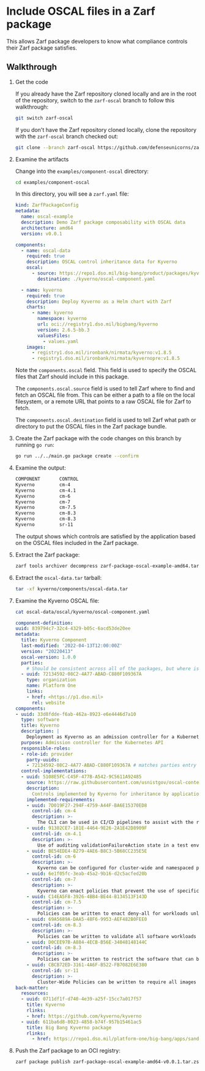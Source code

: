 # Include OSCAL files in a Zarf package

This allows Zarf package developers to know what compliance controls their Zarf package satisfies.

## Walkthrough

1. Get the code

    If you already have the Zarf repository cloned locally and are in the root of the repository, switch to the `zarf-oscal` branch to follow this walkthrough:

    ```bash
    git switch zarf-oscal
    ```

    If you don't have the Zarf repository cloned locally, clone the repository with the `zarf-oscal` branch checked out:

    ```bash
    git clone --branch zarf-oscal https://github.com/defenseunicorns/zarf.git
    ```

1. Examine the artifacts

    Change into the `examples/component-oscal` directory:

    ```bash
    cd examples/component-oscal
    ```

    In this directory, you will see a `zarf.yaml` file:

    ```yaml
    kind: ZarfPackageConfig
    metadata:
      name: oscal-example
      description: Demo Zarf package composability with OSCAL data
      architecture: amd64
      version: v0.0.1

    components:
      - name: oscal-data
        required: true
        description: OSCAL control inheritance data for Kyverno
        oscal:
          - source: https://repo1.dso.mil/big-bang/product/packages/kyverno/-/raw/main/oscal-component.yaml
            destination: ./kyverno/oscal-component.yaml

      - name: kyverno
        required: true
        description: Deploy Kyverno as a Helm chart with Zarf
        charts:
          - name: kyverno
            namespace: kyverno
            url: oci://registry1.dso.mil/bigbang/kyverno
            version: 2.6.5-bb.3
            valuesFiles:
              - values.yaml
        images:
          - registry1.dso.mil/ironbank/nirmata/kyverno:v1.8.5
          - registry1.dso.mil/ironbank/nirmata/kyvernopre:v1.8.5
    ```

    Note the `components.oscal` field. This field is used to specify the OSCAL files that Zarf should include in this package.

    The `components.oscal.source` field is used to tell Zarf where to find and fetch an OSCAL file from. This can be either a path to a file on the local filesystem, or a remote URL that points to a raw OSCAL file for Zarf to fetch.

    The `components.oscal.destination` field is used to tell Zarf what path or directory to put the OSCAL files in the Zarf package bundle.

1. Create the Zarf package with the code changes on this branch by running `go run`:

    ```bash
    go run ../../main.go package create --confirm
    ```

1. Examine the output:

    ```bash
    COMPONENT       CONTROL
    Kyverno         cm-4
    Kyverno         cm-4.1
    Kyverno         cm-6
    Kyverno         cm-7
    Kyverno         cm-7.5
    Kyverno         cm-8.3
    Kyverno         cm-8.3
    Kyverno         sr-11
    ```

    The output shows which controls are satisfied by the application based on the OSCAL files included in the Zarf package.

1. Extract the Zarf package:

    ```bash
    zarf tools archiver decompress zarf-package-oscal-example-amd64.tar.zst kyverno
    ```

1. Extract the `oscal-data.tar` tarball:

    ```bash
    tar -xf kyverno/components/oscal-data.tar
    ```

1. Examine the Kyverno OSCAL file:

    ```bash
    cat oscal-data/oscal/kyverno/oscal-component.yaml 
    ```

    ```yaml
    component-definition:
    uuid: 839794c7-32c4-4329-b05c-6acd53de20ee
    metadata: 
      title: Kyverno Component
      last-modified: '2022-04-13T12:00:00Z'
      version: "20220413"
      oscal-version: 1.0.0
      parties:
        # Should be consistent across all of the packages, but where is ground truth?
      - uuid: 72134592-08C2-4A77-ABAD-C880F109367A 
        type: organization
        name: Platform One
        links:
        - href: <https://p1.dso.mil>
          rel: website
    components:
    - uuid: 33d8fdde-f6ab-462a-8923-e6e4446d7a10
      type: software
      title: Kyverno
      description: |
        Deployment as Kyverno as an admission controller for a Kubernetes cluster
      purpose: Admission controller for the Kubernetes API
      responsible-roles:
      - role-id: provider
        party-uuids:
        - 72134592-08C2-4A77-ABAD-C880F109367A # matches parties entry for p1
      control-implementations:
      - uuid: 5108E5FC-C45F-477B-A542-9C5611A92485
        source: https://raw.githubusercontent.com/usnistgov/oscal-content/master/nist.gov/SP800-53/rev5/json/NIST_SP-800-53_rev5_catalog.json
        description:
          Controls implemented by Kyverno for inheritance by applications
        implemented-requirements:
        - uuid: 7D019F27-294F-4759-A44F-BA6E15370ED8
          control-id: cm-4
          description: >-
            The CLI can be used in CI/CD pipelines to assist with the resource authoring process to ensure they conform to standards prior to them being deployed.
        - uuid: 91302CE7-181E-4464-9E26-2A1E42D8909F
          control-id: cm-4.1
          description: >-
            Use of auditing validationFailureAction state in a test environment would allow changes to be tested against policies without blocking development. Allowing for policies to be mirrored and enforced in production.
        - uuid: BE54EDE4-8279-4AE6-B8C3-5B68CC235E5E
          control-id: cm-6
          description: >-
            Kyverno can be configured for cluster-wide and namespaced policies for system configuration. Exceptions can be implemented to policies that will allow for explicit deviations approved by policies/configurations declared in git.
        - uuid: 6e1f05fc-3eab-45a2-9b16-d2c5acfed20b
          control-id: cm-7
          description: >-
            Kyverno can enact policies that prevent the use of specific service types (IE, LoadBalancer or NodePort)
        - uuid: C14EA5F8-3926-4BB4-BE44-B134513F143D
          control-id: cm-7.5
          description: >-
            Policies can be written to enact deny-all for workloads unless exceptions are identified
        - uuid: 69A5689A-DAA5-48F6-9953-AEF482B0FEE0
          control-id: cm-8.3
          description: >-
            Policies can be written to validate all software workloads can be verified against a signature.
        - uuid: D0CEE97B-A884-4ECB-B56E-34048148144C
          control-id: cm-8.3
          description: >-
            Policies can be written to restrict the software that can be installed by cluster users.
        - uuid: CBCB72ED-3161-4A6F-B522-FB7082E6E380
          control-id: sr-11
          description: >-
            Cluster-Wide Policies can be written to require all images be verified through signature verification.
    back-matter: 
      resources:
      - uuid: 0711df1f-d740-4e39-a25f-15cc7a017f57
        title: Kyverno
        rlinks:
        - href: https://github.com/kyverno/kyverno
      - uuid: 611ba6d8-8023-4858-b74f-957b15461ac5
        title: Big Bang Kyverno package
        rlinks:
          - href: https://repo1.dso.mil/platform-one/big-bang/apps/sandbox/kyverno
    ```

1. Push the Zarf package to an OCI registry:

    ```bash
    zarf package publish zarf-package-oscal-example-amd64-v0.0.1.tar.zst oci://<registry>/<account>
    ```
